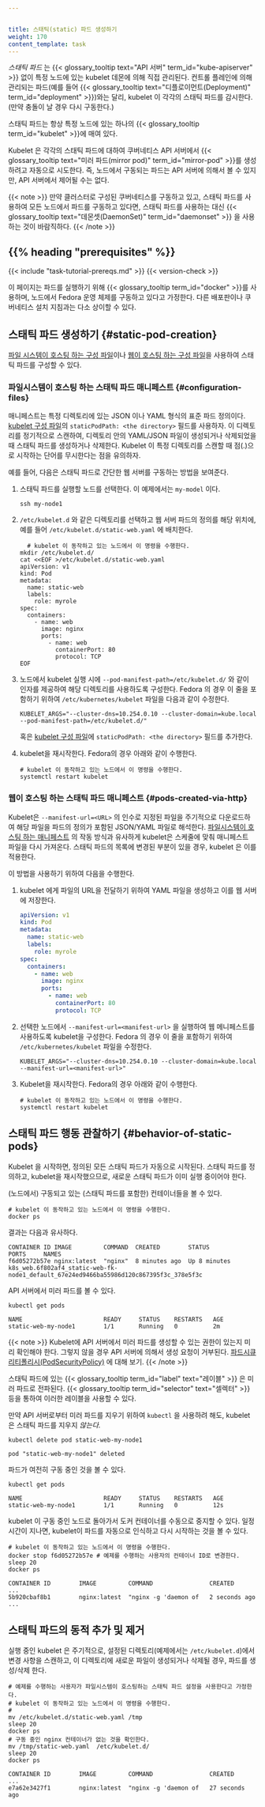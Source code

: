 ```yaml
---


title: 스태틱(static) 파드 생성하기
weight: 170
content_template: task
---
```


<!-- overview -->


*스태틱 파드* 는 {{< glossary_tooltip text="API 서버" term_id="kube-apiserver" >}} 
없이 특정 노드에 있는 kubelet 데몬에 의해 
직접 관리된다.
컨트롤 플레인에 의해 관리되는 파드(예를 들어 {{< glossary_tooltip text="디플로이먼트(Deployment)" term_id="deployment" >}})와는 달리, 
kubelet 이 각각의 스태틱 파드를 감시한다.
(만약 충돌이 날 경우 다시 구동한다.)

스태틱 파드는 항상 특정 노드에 있는 하나의 {{< glossary_tooltip term_id="kubelet" >}}에 매여 있다.

Kubelet 은 각각의 스태틱 파드에 대하여 쿠버네티스 API 서버에서 {{< glossary_tooltip text="미러 파드(mirror pod)" term_id="mirror-pod" >}}를
생성하려고 자동으로 시도한다.
즉, 노드에서 구동되는 파드는 API 서버에 의해서 볼 수 있지만, 
API 서버에서 제어될 수는 없다.

{{< note >}}
만약 클러스터로 구성된 쿠버네티스를 구동하고 있고, 스태틱 파드를 사용하여 
모든 노드에서 파드를 구동하고 있다면,
스태틱 파드를 사용하는 대신 {{< glossary_tooltip text="데몬셋(DaemonSet)" term_id="daemonset" >}} 
을 사용하는 것이 바람직하다.
{{< /note >}}



## {{% heading "prerequisites" %}}


{{< include "task-tutorial-prereqs.md" >}} {{< version-check >}}

이 페이지는 파드를 실행하기 위해 {{< glossary_tooltip term_id="docker" >}}를 사용하며, 
노드에서 Fedora 운영 체제를 구동하고 있다고 가정한다.
다른 배포판이나 쿠버네티스 설치 지침과는 다소 상이할 수 있다.





<!-- steps -->

## 스태틱 파드 생성하기 {#static-pod-creation}

[파일 시스템이 호스팅 하는 구성 파일](/ko/docs/tasks/configure-pod-container/static-pod/#configuration-files)이나 [웹이 호스팅 하는 구성 파일](/ko/docs/tasks/configure-pod-container/static-pod/#pods-created-via-http)을 사용하여 스태틱 파드를 구성할 수 있다.

### 파일시스템이 호스팅 하는 스태틱 파드 매니페스트 {#configuration-files}

매니페스트는 특정 디렉토리에 있는 JSON 이나 YAML 형식의 표준 파드 정의이다. [kubelet 구성 파일](/docs/tasks/administer-cluster/kubelet-config-file)의 `staticPodPath: <the directory>` 필드를 사용하자. 이 디렉토리를 정기적으로 스캔하여, 디렉토리 안의 YAML/JSON 파일이 생성되거나 삭제되었을 때 스태틱 파드를 생성하거나 삭제한다.
Kubelet 이 특정 디렉토리를 스캔할 때 점(.)으로 시작하는 단어를 무시한다는 점을 유의하자.

예를 들어, 다음은 스태틱 파드로 간단한 웹 서버를 구동하는 방법을 보여준다.

1. 스태틱 파드를 실행할 노드를 선택한다. 이 예제에서는 `my-model` 이다.

    ```shell
    ssh my-node1
    ```

2. `/etc/kubelet.d` 와 같은 디렉토리를 선택하고 웹 서버 파드의 정의를 해당 위치에, 예를 들어 `/etc/kubelet.d/static-web.yaml` 에 배치한다.  

    ```shell
	  # kubelet 이 동작하고 있는 노드에서 이 명령을 수행한다.
    mkdir /etc/kubelet.d/
    cat <<EOF >/etc/kubelet.d/static-web.yaml
    apiVersion: v1
    kind: Pod
    metadata:
      name: static-web
      labels:
        role: myrole
    spec:
      containers:
        - name: web
          image: nginx
          ports:
            - name: web
              containerPort: 80
              protocol: TCP
    EOF
    ```

3. 노드에서 kubelet 실행 시에 `--pod-manifest-path=/etc/kubelet.d/` 와 같이 인자를 제공하여 해당 디렉토리를 사용하도록 구성한다. Fedora 의 경우 이 줄을 포함하기 위하여 `/etc/kubernetes/kubelet` 파일을 다음과 같이 수정한다.

    ```
    KUBELET_ARGS="--cluster-dns=10.254.0.10 --cluster-domain=kube.local --pod-manifest-path=/etc/kubelet.d/"
    ```
    혹은 [kubelet 구성 파일](/docs/tasks/administer-cluster/kubelet-config-file)에 `staticPodPath: <the directory>` 필드를 추가한다.

4. kubelet을 재시작한다. Fedora의 경우 아래와 같이 수행한다.

    ```shell
    # kubelet 이 동작하고 있는 노드에서 이 명령을 수행한다.
    systemctl restart kubelet
    ```

### 웹이 호스팅 하는 스태틱 파드 매니페스트 {#pods-created-via-http}

Kubelet은 `--manifest-url=<URL>` 의 인수로 지정된 파일을 주기적으로 다운로드하여 
해당 파일을 파드의 정의가 포함된 JSON/YAML 파일로 해석한다.
[파일시스템이 호스팅 하는 매니페스트](#configuration-files) 의 작동 방식과 
유사하게 kubelet은 스케줄에 맞춰 매니페스트 파일을 다시 가져온다. 스태틱 파드의 목록에 
변경된 부분이 있을 경우, kubelet 은 이를 적용한다.

이 방법을 사용하기 위하여 다음을 수행한다.

1. kubelet 에게 파일의 URL을 전달하기 위하여 YAML 파일을 생성하고 이를 웹 서버에 저장한다.

    ```yaml
    apiVersion: v1
    kind: Pod
    metadata:
      name: static-web
      labels:
        role: myrole
    spec:
      containers:
        - name: web
          image: nginx
          ports:
            - name: web
              containerPort: 80
              protocol: TCP
    ```

2. 선택한 노드에서 `--manifest-url=<manifest-url>` 을 실행하여 웹 메니페스트를 사용하도록 kubelet을 구성한다. Fedora 의 경우 이 줄을 포함하기 위하여 `/etc/kubernetes/kubelet` 파일을 수정한다. 

    ```
    KUBELET_ARGS="--cluster-dns=10.254.0.10 --cluster-domain=kube.local --manifest-url=<manifest-url>"
    ```

3. Kubelet을 재시작한다. Fedora의 경우 아래와 같이 수행한다.

    ```shell
    # kubelet 이 동작하고 있는 노드에서 이 명령을 수행한다.
    systemctl restart kubelet
    ```

## 스태틱 파드 행동 관찰하기 {#behavior-of-static-pods}

Kubelet 을 시작하면, 정의된 모든 스태틱 파드가 자동으로 시작된다. 
스태틱 파드를 정의하고, kubelet을 재시작했으므로, 새로운 스태틱
파드가 이미 실행 중이어야 한다.

(노드에서) 구동되고 있는 (스태틱 파드를 포함한) 컨테이너들을 볼 수 있다.
```shell
# kubelet 이 동작하고 있는 노드에서 이 명령을 수행한다.
docker ps
```

결과는 다음과 유사하다.

```
CONTAINER ID IMAGE         COMMAND  CREATED        STATUS         PORTS     NAMES
f6d05272b57e nginx:latest  "nginx"  8 minutes ago  Up 8 minutes             k8s_web.6f802af4_static-web-fk-node1_default_67e24ed9466ba55986d120c867395f3c_378e5f3c
```

API 서버에서 미러 파드를 볼 수 있다.

```shell
kubectl get pods
```
```
NAME                       READY     STATUS    RESTARTS   AGE
static-web-my-node1        1/1       Running   0          2m
```

{{< note >}}
Kubelet에 API 서버에서 미러 파드를 생성할 수 있는 권한이 있는지 미리 확인해야 한다. 그렇지 않을 경우 API 서버에 의해서 생성 요청이 거부된다.
[파드시큐리티폴리시(PodSecurityPolicy)](/docs/concepts/policy/pod-security-policy/) 에 대해 보기.
{{< /note >}}


스태틱 파드에 있는 {{< glossary_tooltip term_id="label" text="레이블" >}} 은 
미러 파드로 전파된다.  {{< glossary_tooltip term_id="selector" text="셀렉터" >}} 등을 
통하여 이러한 레이블을 사용할 수 있다.

만약 API 서버로부터 미러 파드를 지우기 위하여 `kubectl` 을 사용하려 해도, 
kubelet 은 스태틱 파드를 지우지 _않는다._

```shell
kubectl delete pod static-web-my-node1
```
```
pod "static-web-my-node1" deleted
```
파드가 여전히 구동 중인 것을 볼 수 있다.
```shell
kubectl get pods
```
```
NAME                       READY     STATUS    RESTARTS   AGE
static-web-my-node1        1/1       Running   0          12s
```

kubelet 이 구동 중인 노드로 돌아가서 도커 컨테이너를 수동으로 
중지할 수 있다.
일정 시간이 지나면, kubelet이 파드를 자동으로 인식하고 다시 시작하는 
것을 볼 수 있다.

```shell
# kubelet 이 동작하고 있는 노드에서 이 명령을 수행한다.
docker stop f6d05272b57e # 예제를 수행하는 사용자의 컨테이너 ID로 변경한다.
sleep 20
docker ps
```
```
CONTAINER ID        IMAGE         COMMAND                CREATED       ...
5b920cbaf8b1        nginx:latest  "nginx -g 'daemon of   2 seconds ago ...
```

## 스태틱 파드의 동적 추가 및 제거

실행 중인 kubelet 은 주기적으로, 설정된 디렉토리(예제에서는 `/etc/kubelet.d`)에서 변경 사항을 스캔하고, 이 디렉토리에 새로운 파일이 생성되거나 삭제될 경우, 파드를 생성/삭제 한다.

```shell
# 예제를 수행하는 사용자가 파일시스템이 호스팅하는 스태틱 파드 설정을 사용한다고 가정한다.
# kubelet 이 동작하고 있는 노드에서 이 명령을 수행한다.
#
mv /etc/kubelet.d/static-web.yaml /tmp
sleep 20
docker ps
# 구동 중인 nginx 컨테이너가 없는 것을 확인한다. 
mv /tmp/static-web.yaml  /etc/kubelet.d/
sleep 20
docker ps
```
```
CONTAINER ID        IMAGE         COMMAND                CREATED           ...
e7a62e3427f1        nginx:latest  "nginx -g 'daemon of   27 seconds ago
```
